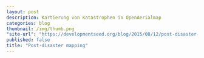 ```yaml
---
layout: post
description: Kartierung von Katastrophen in OpenAerialmap
categories: blog
thumbnail: /img/thumb.png
"site-url": "https://developmentseed.org/blog/2015/08/12/post-disaster-imagery/"
published: false
title: "Post-disaster mapping"
---
```



